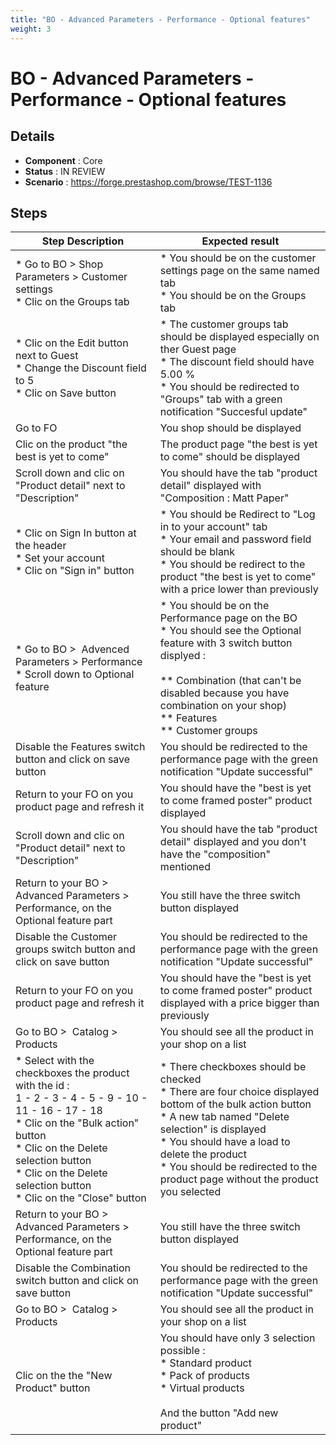 ```yaml
---
title: "BO - Advanced Parameters - Performance - Optional features"
weight: 3
---
```


# BO - Advanced Parameters - Performance - Optional features
## Details
* **Component** : Core
* **Status** : IN REVIEW
* **Scenario** : https://forge.prestashop.com/browse/TEST-1136

## Steps
| Step Description | Expected result |
| ----- | ----- |
| * Go to BO > Shop Parameters > Customer settings<br> * Clic on the Groups tab | * You should be on the customer settings page on the same named tab <br> * You should be on the Groups tab |
| * Clic on the Edit button next to Guest<br> * Change the Discount field to 5<br> * Clic on Save button | * The customer groups tab should be displayed especially on ther Guest page <br> * The discount field should have 5.00 %<br> * You should be redirected to "Groups" tab with a green notification "Succesful update" |
| Go to FO | You shop should be displayed |
| Clic on the product "the best is yet to come" | The product page "the best is yet to come" should be displayed |
| Scroll down and clic on "Product detail" next to "Description" | You should have the tab "product detail" displayed with "Composition : Matt Paper" |
| * Clic on Sign In button at the header<br> * Set your account <br> * Clic on "Sign in" button | * You should be Redirect to "Log in to your account" tab <br> * Your email and password field should be blank <br> * You should be redirect to the product "the best is yet to come" with a price lower than previously |
| * Go to BO >  Advenced Parameters > Performance <br> * Scroll down to Optional feature | * You should be on the Performance page on the BO<br> * You should see the Optional feature with 3 switch button displyed : <br><br> ** Combination (that can't be disabled because you have combination on your shop) <br> ** Features <br> ** Customer groups |
| Disable the Features switch button and click on save button | You should be redirected to the performance page with the green notification "Update successful" |
| Return to your FO on you product page and refresh it | You should have the "best is yet to come framed poster" product displayed |
| Scroll down and clic on "Product detail" next to "Description" | You should have the tab "product detail" displayed and you don't have the "composition" mentioned |
| Return to your BO > Advanced Parameters > Performance, on the Optional feature part | You still have the three switch button displayed |
| Disable the Customer groups switch button and click on save button | You should be redirected to the performance page with the green notification "Update successful" |
| Return to your FO on you product page and refresh it | You should have the "best is yet to come framed poster" product displayed with a price bigger than previously |
| Go to BO >  Catalog > Products | You should see all the product in your shop on a list |
| * Select with the checkboxes the product with the id : <br>1 - 2 - 3 - 4 - 5 - 9 - 10 - 11 - 16 - 17 - 18<br> * Clic on the "Bulk action" button <br> * Clic on the Delete selection button <br> * Clic on the Delete selection button <br> * Clic on the "Close" button | * There checkboxes should be checked <br> * There are four choice displayed bottom of the bulk action button <br> * A new tab named "Delete selection" is displayed <br> * You should have a load to delete the product <br> * You should be redirected to the product page without the product you selected |
| Return to your BO > Advanced Parameters > Performance, on the Optional feature part | You still have the three switch button displayed |
| Disable the Combination switch button and click on save button | You should be redirected to the performance page with the green notification "Update successful" |
| Go to BO >  Catalog > Products | You should see all the product in your shop on a list |
| Clic on the the "New Product" button | You should have only 3 selection possible : <br> * Standard product <br> * Pack of products <br> * Virtual products<br><br>And the button "Add new product" |
